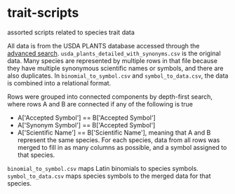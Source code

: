 # trait-scripts
assorted scripts related to species trait data

All data is from the USDA PLANTS database accessed through the [advanced search](https://plants.sc.egov.usda.gov/adv_search.html). `usda_plants_detailed_with_synonyms.csv` is the original data. Many species are represented by multiple rows in that file because they have multiple synonymous scientific names or symbols, and there are also duplicates. In `binomial_to_symbol.csv` and `symbol_to_data.csv`, the data is combined into a relational format. 

Rows were grouped into connected components by depth-first search, where rows A and B are connected if any of the following is true
- A['Accepted Symbol'] == B['Accepted Symbol']
- A['Synonym Symbol'] == B['Accepted Symbol']
- A['Scientific Name'] == B['Scientific Name'],
meaning that A and B represent the same species. For each species, data from all rows was merged to fill in as many columns as possible, and a symbol assigned to that species.

`binomial_to_symbol.csv` maps Latin binomials to species symbols. `symbol_to_data.csv` maps species symbols to the merged data for that species.
